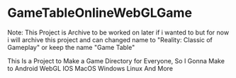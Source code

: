 # GameTableOnlineWebGLGame
Note: This Project is Archive to be worked on later if i wanted to but for now i will archive this project and can changed name to "Reality: Classic of Gameplay" or keep the name "Game Table"




This Is a Project to Make a Game Directory for Everyone, So I Gonna Make to Android WebGL IOS MacOS Windows Linux And More
